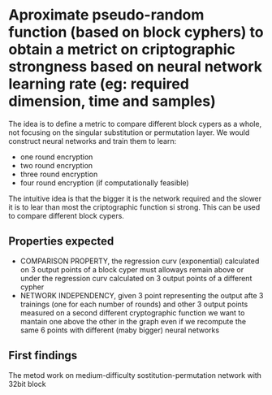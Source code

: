 # Aproximate pseudo-random function (based on block cyphers) to obtain a metrict on criptographic strongness based on neural network learning rate (eg: required dimension, time and samples)

The idea is to define a metric to compare different block cypers as a whole, not focusing on the singular substitution or permutation layer.
We would construct neural networks and train them to learn:
- one round encryption
- two round encryption
- three round encryption
- four round encryption (if computationally feasible)

The intuitive idea is that the bigger it is the network required and the slower it is to lear than most the criptographic function si strong. This can be used to compare different block cypers.

## Properties expected
- COMPARISON PROPERTY, the regression curv (exponential) calculated on 3 output points of a block cyper must alloways remain above or under the regression curv calculated on 3 output points of a different cypher
- NETWORK INDEPENDENCY, given 3 point representing the output afte 3 trainings (one for each number of rounds) and other 3 output points measured on a second different cryptographic function we want to mantain one above the other in the graph even if we recompute the same 6 points with different (maby bigger) neural networks

## First findings
The metod work on medium-difficulty sostitution-permutation network with 32bit block
